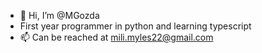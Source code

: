- 👋 Hi, I’m @MGozda
- First year programmer in python and learning typescript
- 📫 Can be reached at mili.myles22@gmail.com

<!---
MGozda/MGozda is a ✨ special ✨ repository because its `README.md` (this file) appears on your GitHub profile.
You can click the Preview link to take a look at your changes.
--->
